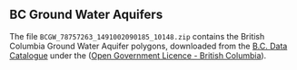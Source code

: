 ## BC Ground Water Aquifers

The file `BCGW_78757263_1491002090185_10148.zip` contains the British Columbia Ground Water Aquifer polygons, downloaded from the [B.C. Data Catalogue](https://catalogue.data.gov.bc.ca/dataset/099d69c5-1401-484d-9e19-c121ccb7977c) under the ([Open Government Licence - British Columbia](https://www2.gov.bc.ca/gov/content?id=A519A56BC2BF44E4A008B33FCF527F61)). 
